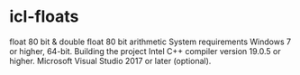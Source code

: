 # icl-floats
float 80 bit &amp; double float 80 bit arithmetic
System requirements
Windows 7 or higher, 64-bit.
Building the project
Intel C++ compiler version 19.0.5 or higher.
Microsoft Visual Studio 2017 or later (optional).
